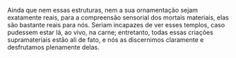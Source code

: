 ﻿Ainda que nem essas estruturas, nem a sua ornamentação sejam exatamente reais, para a compreensão sensorial dos mortais materiais, elas são bastante reais para nós. Seriam incapazes de ver esses templos, caso pudessem estar lá, ao vivo, na carne; entretanto, todas essas criações supramateriais estão ali de fato, e nós as discernimos claramente e desfrutamos plenamente delas.